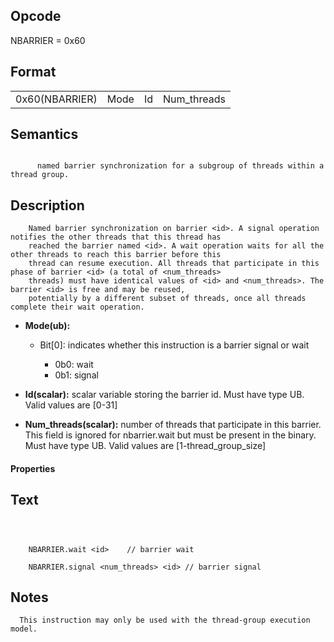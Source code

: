 <!---======================= begin_copyright_notice ============================

Copyright (C) 2020-2022 Intel Corporation

SPDX-License-Identifier: MIT

============================= end_copyright_notice ==========================-->

## Opcode

  NBARRIER = 0x60

## Format

| | | | |
| --- | --- | --- | --- |
| 0x60(NBARRIER) | Mode | Id | Num_threads |


## Semantics


```

      named barrier synchronization for a subgroup of threads within a thread group.
```

## Description





```
    Named barrier synchronization on barrier <id>. A signal operation notifies the other threads that this thread has
    reached the barrier named <id>. A wait operation waits for all the other threads to reach this barrier before this
    thread can resume execution. All threads that participate in this phase of barrier <id> (a total of <num_threads>
    threads) must have identical values of <id> and <num_threads>. The barrier <id> is free and may be reused,
    potentially by a different subset of threads, once all threads complete their wait operation.
```


- **Mode(ub):**

  - Bit[0]: indicates whether this instruction is a barrier signal or wait

    - 0b0:  wait
    - 0b1:  signal

- **Id(scalar):** scalar variable storing the barrier id. Must have type UB. Valid values are  [0-31]


- **Num_threads(scalar):** number of threads that participate in this barrier. This field is ignored for nbarrier.wait but must be present in the binary. Must have type UB. Valid values are  [1-thread_group_size]


#### Properties




## Text
```



    NBARRIER.wait <id>    // barrier wait

    NBARRIER.signal <num_threads> <id> // barrier signal
```
## Notes





      This instruction may only be used with the thread-group execution model.

